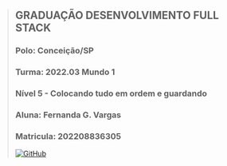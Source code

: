 






> ## **GRADUAÇÃO DESENVOLVIMENTO FULL STACK** 
>
> ### Polo: Conceição/SP 
>
> ### Turma: 2022.03 Mundo 1 
>
> ### Nível 5 - Colocando tudo em ordem e guardando 
>
> ### Aluna: Fernanda G. Vargas
> 
> ### Matricula: 202208836305
>
> [![GitHub](https://img.shields.io/badge/GitHub-100000?style=for-the-badge&logo=github&logoColor=white)](https://github.com/FerGVargas)
>

